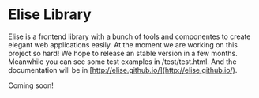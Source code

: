 Elise Library
=============

Elise is a frontend library with a bunch of tools and componentes to create elegant web applications easily. At the moment we are working on this project so hard! We hope to release an stable version in a few months. Meanwhile you can see some test examples in /test/test.html. And the documentation will be in [http://elise.github.io/](http://elise.github.io/).

Coming soon!
